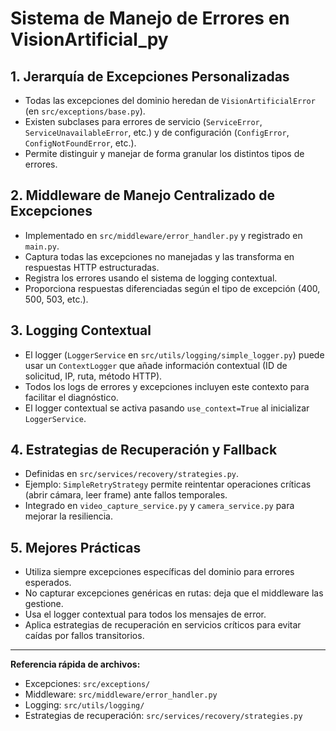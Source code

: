 # Sistema de Manejo de Errores en VisionArtificial_py

## 1. Jerarquía de Excepciones Personalizadas
- Todas las excepciones del dominio heredan de `VisionArtificialError` (en `src/exceptions/base.py`).
- Existen subclases para errores de servicio (`ServiceError`, `ServiceUnavailableError`, etc.) y de configuración (`ConfigError`, `ConfigNotFoundError`, etc.).
- Permite distinguir y manejar de forma granular los distintos tipos de errores.

## 2. Middleware de Manejo Centralizado de Excepciones
- Implementado en `src/middleware/error_handler.py` y registrado en `main.py`.
- Captura todas las excepciones no manejadas y las transforma en respuestas HTTP estructuradas.
- Registra los errores usando el sistema de logging contextual.
- Proporciona respuestas diferenciadas según el tipo de excepción (400, 500, 503, etc.).

## 3. Logging Contextual
- El logger (`LoggerService` en `src/utils/logging/simple_logger.py`) puede usar un `ContextLogger` que añade información contextual (ID de solicitud, IP, ruta, método HTTP).
- Todos los logs de errores y excepciones incluyen este contexto para facilitar el diagnóstico.
- El logger contextual se activa pasando `use_context=True` al inicializar `LoggerService`.

## 4. Estrategias de Recuperación y Fallback
- Definidas en `src/services/recovery/strategies.py`.
- Ejemplo: `SimpleRetryStrategy` permite reintentar operaciones críticas (abrir cámara, leer frame) ante fallos temporales.
- Integrado en `video_capture_service.py` y `camera_service.py` para mejorar la resiliencia.

## 5. Mejores Prácticas
- Utiliza siempre excepciones específicas del dominio para errores esperados.
- No capturar excepciones genéricas en rutas: deja que el middleware las gestione.
- Usa el logger contextual para todos los mensajes de error.
- Aplica estrategias de recuperación en servicios críticos para evitar caídas por fallos transitorios.

---

**Referencia rápida de archivos:**
- Excepciones: `src/exceptions/`
- Middleware: `src/middleware/error_handler.py`
- Logging: `src/utils/logging/`
- Estrategias de recuperación: `src/services/recovery/strategies.py`
